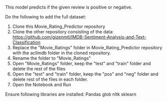 This model predicts if the given review is positive or negative.

Do the following to add the full dataset:
1. Clone this Movie_Rating_Predictor repository
2. Clone the other repository consisting of the data: https://github.com/gizenmtl/IMDB-Sentiment-Analysis-and-Text-Classification
3. Replace the "Movie_Ratings" folder in Movie_Rating_Predictor repository with the aclImdb folder in the cloned repository.
4. Rename the folder to "Movie_Ratings"
5. Open "Movie_Ratings" folder, keep the "test" and "train" folder and delete the rest of the files
6. Open the "test" and "train" folder, keep the "pos" and "neg" folder and delete rest of the files in each folder.
7. Open the Notebook and Run

Ensure following libraries are installed:
Pandas
glob
nltk
sklearn

